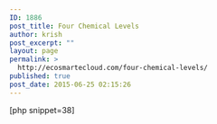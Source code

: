 ```yaml
---
ID: 1886
post_title: Four Chemical Levels
author: krish
post_excerpt: ""
layout: page
permalink: >
  http://ecosmartecloud.com/four-chemical-levels/
published: true
post_date: 2015-06-25 02:15:26
---
```

[php snippet=38]